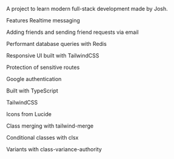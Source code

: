 A project to learn modern full-stack development made by Josh.

Features
Realtime messaging

Adding friends and sending friend requests via email

Performant database queries with Redis

Responsive UI built with TailwindCSS

Protection of sensitive routes

Google authentication

Built with TypeScript

TailwindCSS

Icons from Lucide

Class merging with tailwind-merge

Conditional classes with clsx

Variants with class-variance-authority
